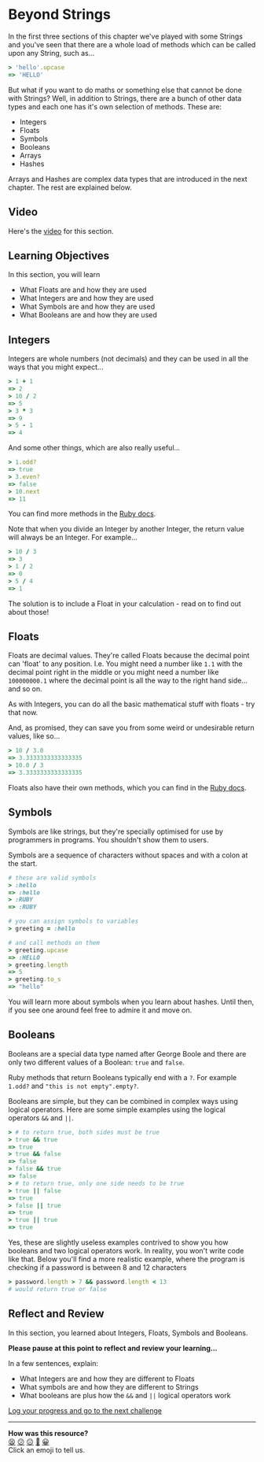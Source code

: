 # Beyond Strings

In the first three sections of this chapter we've played with some Strings and you've seen that there are a whole load of methods which can be called upon any String, such as...

```ruby
> 'hello'.upcase
=> 'HELLO'
```

But what if you want to do maths or something else that cannot be done with Strings? Well, in addition to Strings, there are a bunch of other data types and each one has it's own selection of methods.  These are:

- Integers
- Floats
- Symbols
- Booleans
- Arrays
- Hashes

Arrays and Hashes are complex data types that are introduced in the next chapter. The rest are explained below.

## Video

Here's the [video](https://youtu.be/kaTyq6NquXA) for this section.

## Learning Objectives

In this section, you will learn
- What Floats are and how they are used
- What Integers are and how they are used
- What Symbols are and how they are used
- What Booleans are and how they are used

## Integers

Integers are whole numbers (not decimals) and they can be used in all the ways that you might expect...

```ruby
> 1 + 1
=> 2
> 10 / 2
=> 5
> 3 * 3
=> 9
> 5 - 1
=> 4
```

And some other things, which are also really useful...

```ruby
> 1.odd?
=> true
> 3.even?
=> false
> 10.next
=> 11
```

You can find more methods in the [Ruby docs](https://ruby-doc.org/core-3.0.0/Integer.html).

Note that when you divide an Integer by another Integer, the return value will always be an Integer.  For example...

```ruby
> 10 / 3
=> 3
> 1 / 2
=> 0
> 5 / 4
=> 1
```

The solution is to include a Float in your calculation - read on to find out about those!

## Floats

Floats are decimal values. They're called Floats because the decimal point can 'float' to any position.  I.e. You might need a number like `1.1` with the decimal point right in the middle or you might need a number like `100000000.1` where the decimal point is all the way to the right hand side... and so on.

As with Integers, you can do all the basic mathematical stuff with floats - try that now.

And, as promised, they can save you from some weird or undesirable return values, like so...

```ruby
> 10 / 3.0
=> 3.3333333333333335
> 10.0 / 3
=> 3.3333333333333335
```

Floats also have their own methods, which you can find in the [Ruby docs](https://ruby-doc.org/core-3.0.0/Float.html).

## Symbols

Symbols are like strings, but they're specially optimised for use by programmers in programs. You shouldn't show them to users.

Symbols are a sequence of characters without spaces and with a colon at the start.

```ruby
# these are valid symbols
> :hello
=> :hello
> :RUBY
=> :RUBY

# you can assign symbols to variables
> greeting = :hello

# and call methods on them
> greeting.upcase
=> :HELLO
> greeting.length
=> 5
> greeting.to_s
=> "hello"
```

You will learn more about symbols when you learn about hashes. Until then, if you see one around feel free to admire it and move on.

## Booleans

Booleans are a special data type named after George Boole and there are only two different values of a Boolean: `true` and `false`.

Ruby methods that return Booleans typically end with a `?`. For example `1.odd?` and `"this is not empty".empty?`.

Booleans are simple, but they can be combined in complex ways using logical operators.  Here are some simple examples using the logical operators `&&` and `||`.

```ruby
> # to return true, both sides must be true
> true && true
=> true
> true && false
=> false
> false && true
=> false
> # to return true, only one side needs to be true
> true || false
=> true
> false || true
=> true
> true || true
=> true
```

Yes, these are slightly useless examples contrived to show you how booleans and two logical operators work. In reality, you won't write code like that. Below you'll find a more realistic example, where the program is checking if a password is between 8 and 12 characters

```ruby
> password.length > 7 && password.length < 13
# would return true or false
```
## Reflect and Review

In this section, you learned about Integers, Floats, Symbols and Booleans.

**Please pause at this point to reflect and review your learning...**

In a few sentences, explain:

- What Integers are and how they are different to Floats
- What symbols are and how they are different to Strings
- What booleans are plus how the `&&` and `||` logical operators work


[Log your progress and go to the next challenge](https://makers-event-logger.herokuapp.com/?event=04_beyond_strings.md&repository=makersacademy%2Fruby_foundations&redirect=chapter1%2F05_arguments.md)

<!-- BEGIN GENERATED SECTION DO NOT EDIT -->

---

**How was this resource?**  
[😫](https://airtable.com/shrUJ3t7KLMqVRFKR?prefill_Repository=makersacademy%2Fruby_foundations&prefill_File=chapter1%2F04_beyond_strings.md&prefill_Sentiment=😫) [😕](https://airtable.com/shrUJ3t7KLMqVRFKR?prefill_Repository=makersacademy%2Fruby_foundations&prefill_File=chapter1%2F04_beyond_strings.md&prefill_Sentiment=😕) [😐](https://airtable.com/shrUJ3t7KLMqVRFKR?prefill_Repository=makersacademy%2Fruby_foundations&prefill_File=chapter1%2F04_beyond_strings.md&prefill_Sentiment=😐) [🙂](https://airtable.com/shrUJ3t7KLMqVRFKR?prefill_Repository=makersacademy%2Fruby_foundations&prefill_File=chapter1%2F04_beyond_strings.md&prefill_Sentiment=🙂) [😀](https://airtable.com/shrUJ3t7KLMqVRFKR?prefill_Repository=makersacademy%2Fruby_foundations&prefill_File=chapter1%2F04_beyond_strings.md&prefill_Sentiment=😀)  
Click an emoji to tell us.

<!-- END GENERATED SECTION DO NOT EDIT -->
